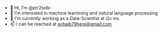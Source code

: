 - 👋 Hi, I’m @ptr2sobi
- 👀 I’m interested in machine learnining and natural language processing
- 🌱 I'm currently working as a Data-Scientist at i2c inc. 
- 📫 I can be reached at sohaib79here@gmail.com

<!---
ptr2sobi/ptr2sobi is a ✨ special ✨ repository because its `README.md` (this file) appears on your GitHub profile.
You can click the Preview link to take a look at your changes.
--->
